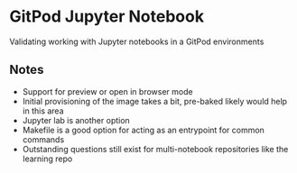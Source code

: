 # GitPod Jupyter Notebook

Validating working with Jupyter notebooks in a GitPod environments

## Notes

- Support for preview or open in browser mode
- Initial provisioning of the image takes a bit, pre-baked likely would help in this area
- Jupyter lab is another option
- Makefile is a good option for acting as an entrypoint for common commands
- Outstanding questions still exist for multi-notebook repositories like the learning repo
